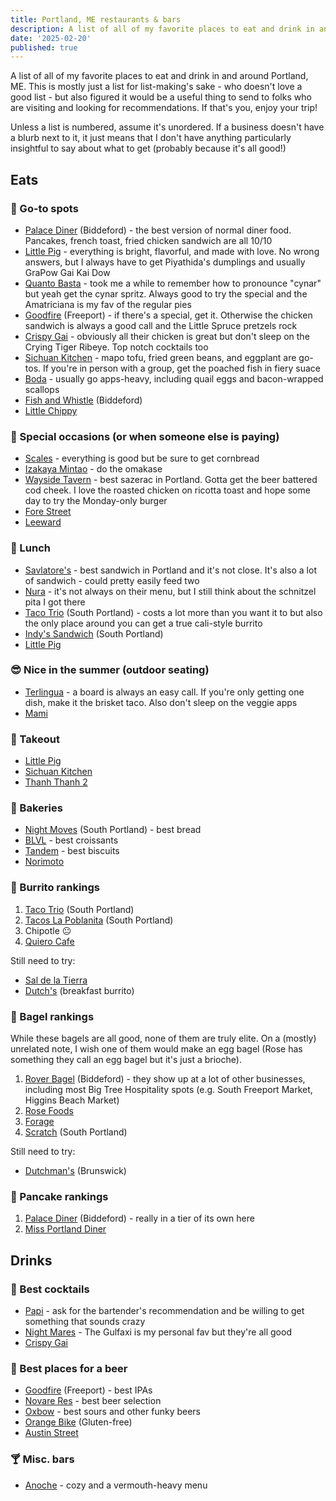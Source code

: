 ```yaml
---
title: Portland, ME restaurants & bars
description: A list of all of my favorite places to eat and drink in and around Portland, ME
date: '2025-02-20'
published: true
---
```


A list of all of my favorite places to eat and drink in and around Portland, ME. This is mostly just
a list for list-making's sake - who doesn't love a good list - but also figured it would be a useful
thing to send to folks who are visiting and looking for recommendations. If that's you, enjoy your
trip!

Unless a list is numbered, assume it's unordered. If a business doesn't have a blurb next to it, it
just means that I don't have anything particularly insightful to say about what to get (probably
because it's all good!)

## Eats

### 🫶 Go-to spots

- [Palace Diner](https://www.palacedinerme.com/) (Biddeford) - the best version of normal diner
  food. Pancakes, french toast, fried chicken sandwich are all 10/10
- [Little Pig](https://www.littlepigportland.com/) - everything is bright, flavorful, and made with
  love. No wrong answers, but I always have to get Piyathida's dumplings and usually GraPow Gai Kai
  Dow
- [Quanto Basta](https://quantobasta.me/) - took me a while to remember how to pronounce "cynar" but
  yeah get the cynar spritz. Always good to try the special and the Amatriciana is my fav of the
  regular pies
- [Goodfire](https://www.goodfirebrewing.com/) (Freeport) - if there's a special, get it. Otherwise
  the chicken sandwich is always a good call and the Little Spruce pretzels rock
- [Crispy Gai](https://www.crispygai.com/) - obviously all their chicken is great but don't sleep on
  the Crying Tiger Ribeye. Top notch cocktails too
- [Sichuan Kitchen](https://www.sichuankitchenportland.com/) - mapo tofu, fried green beans, and
  eggplant are go-tos. If you're in person with a group, get the poached fish in fiery suace
- [Boda](https://www.bodamaine.com/) - usually go apps-heavy, including quail eggs and bacon-wrapped
  scallops
- [Fish and Whistle](fishandwhistlemaine.com) (Biddeford)
- [Little Chippy](https://www.lilchippymaine.com/)

### 🎩 Special occasions (or when someone else is paying)

- [Scales](https://www.scalesrestaurant.com/) - everything is good but be sure to get cornbread
- [Izakaya Mintao](https://www.izakayaminato.com/) - do the omakase
- [Wayside Tavern](https://www.waysidetavernmaine.com/) - best sazerac in Portland. Gotta get the
  beer battered cod cheek. I love the roasted chicken on ricotta toast and hope some day to try the
  Monday-only burger
- [Fore Street](https://www.forestreet.biz/)
- [Leeward](https://leewardmaine.com/)

### 🥪 Lunch

- [Savlatore's](https://salvatoreshoagieshop.toast.site/order) - best sandwich in Portland and it's
  not close. It's also a lot of sandwich - could pretty easily feed two
- [Nura](https://www.nuraportland.com/) - it's not always on their menu, but I still think about the
  schnitzel pita I got there
- [Taco Trio](https://leewardmaine.com/) (South Portland) - costs a lot more than you want it to but
  also the only place around you can get a true cali-style burrito
- [Indy's Sandwich](https://www.indyssandwich.com/) (South Portland)
- [Little Pig](https://www.littlepigportland.com/)

### 😎 Nice in the summer (outdoor seating)

- [Terlingua](https://www.terlingua.me/) - a board is always an easy call. If you're only getting
  one dish, make it the brisket taco. Also don't sleep on the veggie apps
- [Mami](https://mamiportland.com/)

### 🥡 Takeout

- [Little Pig](https://www.littlepigportland.com/)
- [Sichuan Kitchen](https://www.sichuankitchenportland.com/)
- [Thanh Thanh 2](https://www.facebook.com/p/Thanh-Thanh-2-Restaurant-100046406985824/)

### 🥐 Bakeries

- [Night Moves](https://nightmovesbread.com/) (South Portland) - best bread
- [BLVL](https://www.blvl.me/) - best croissants
- [Tandem](tandemcoffee.com) - best biscuits
- [Norimoto](https://norimoto-bakery.square.site/)

### 🌯 Burrito rankings

1. [Taco Trio](https://leewardmaine.com/) (South Portland)
2. [Tacos La Poblanita](https://www.instagram.com/tacoslapoblanitamaine/?hl=en) (South Portland)
3. Chipotle 😐
4. [Quiero Cafe](https://quierocafe.online/)

Still need to try:

- [Sal de la Tierra](https://www.instagram.com/saldelatierraofficial/?hl=en)
- [Dutch's](https://www.dutchsportland.com/) (breakfast burrito)

### 🥯 Bagel rankings

While these bagels are all good, none of them are truly elite. On a (mostly) unrelated note, I wish
one of them would make an egg bagel (Rose has something they call an egg bagel but it's just a
brioche).

1. [Rover Bagel](https://www.roverbagel.com/) (Biddeford) - they show up at a lot of other
   businesses, including most Big Tree Hospitality spots (e.g. South Freeport Market, Higgins Beach
   Market)
2. [Rose Foods](https://www.rosefoods.me/)
3. [Forage](https://www.foragemarket.com/)
4. [Scratch](https://www.scratchbakingco.com/) (South Portland)

Still need to try:

- [Dutchman's](https://www.dutchmans.me/) (Brunswick)

### 🥞 Pancake rankings

1. [Palace Diner](https://www.palacedinerme.com/) (Biddeford) - really in a tier of its own here
2. [Miss Portland Diner](https://missportlanddiner.com/)

## Drinks

### 🍹 Best cocktails

- [Papi](https://www.papiportland.com/) - ask for the bartender's recommendation and be willing to
  get something that sounds crazy
- [Night Mares](https://www.instagram.com/night_mares_maine/?hl=en) - The Gulfaxi is my personal fav
  but they're all good
- [Crispy Gai](https://www.crispygai.com/)

### 🍻 Best places for a beer

- [Goodfire](https://www.goodfirebrewing.com/) (Freeport) - best IPAs
- [Novare Res](https://novareresbiercafe.com/) - best beer selection
- [Oxbow](https://oxbowbeer.com/) - best sours and other funky beers
- [Orange Bike](https://www.orangebikebrewing.com/) (Gluten-free)
- [Austin Street](https://www.austinstreetbrewery.com/)

### 🍸 Misc. bars

- [Anoche](http://anoche.co/) - cozy and a vermouth-heavy menu
